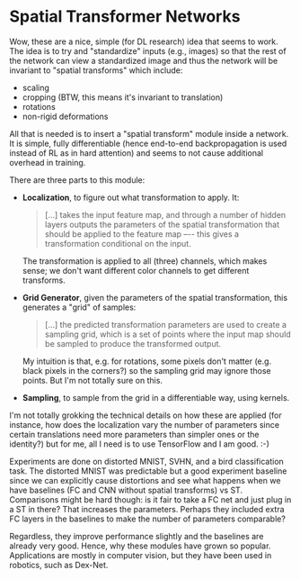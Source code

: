 # Spatial Transformer Networks

Wow, these are a nice, simple (for DL research) idea that seems to work. The
idea is to try and "standardize" inputs (e.g., images) so that the rest of the
network can view a standardized image and thus the network will be invariant to
"spatial transforms" which include:

- scaling
- cropping (BTW, this means it's invariant to translation)
- rotations
- non-rigid deformations

All that is needed is to insert a "spatial transform" module inside a network.
It is simple, fully differentiable (hence end-to-end backpropagation is used
instead of RL as in hard attention) and seems to not cause additional overhead
in training.

There are three parts to this module:

- **Localization**, to figure out what transformation to apply. It:

  > [...] takes the input feature map, and through a number of hidden layers
  > outputs the parameters of the spatial transformation that should be applied
  > to the feature map –-- this gives a transformation conditional on the input.
  
  The transformation is applied to all (three) channels, which makes sense; we
  don't want different color channels to get different transforms.

- **Grid Generator**, given the parameters of the spatial transformation, this
  generates a "grid" of samples:

  > [...] the predicted transformation parameters are used to create a sampling
  > grid, which is a set of points where the input map should be sampled to
  > produce the transformed output.

  My intuition is that, e.g. for rotations, some pixels don't matter (e.g. black
  pixels in the corners?) so the sampling grid may ignore those points. But I'm
  not totally sure on this.

- **Sampling**, to sample from the grid in a differentiable way, using kernels.

I'm not totally grokking the technical details on how these are applied (for
instance, how does the localization vary the number of parameters since certain
translations need more parameters than simpler ones or the identity?) but for
me, all I need is to use TensorFlow and I am good. :-)

Experiments are done on distorted MNIST, SVHN, and a bird classification task.
The distorted MNIST was predictable but a good experiment baseline since we can
explicitly cause distortions and see what happens when we have baselines (FC and
CNN without spatial transforms) vs ST. Comparisons might be hard though: is it
fair to take a FC net and just plug in a ST in there? That increases the
parameters. Perhaps they included extra FC layers in the baselines to make the
number of parameters comparable?

Regardless, they improve performance slightly and the baselines are already very
good. Hence, why these modules have grown so popular. Applications are mostly in
computer vision, but they have been used in robotics, such as Dex-Net.
